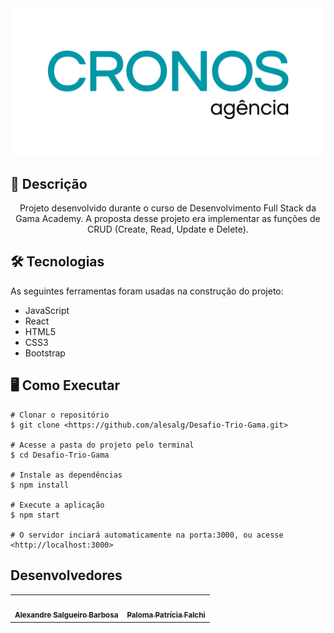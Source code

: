 <img src="render/public/imagens/CRONOS-logo.png" alt="Agência CRONOS"/>

## 📝 Descrição

<p align="center">Projeto desenvolvido durante o curso de Desenvolvimento Full Stack da Gama Academy. A proposta desse projeto era implementar as funções de CRUD (Create, Read, Update e Delete).</p>

<p>

## 🛠 Tecnologias

As seguintes ferramentas foram usadas na construção do projeto:

- JavaScript 
- React
- HTML5
- CSS3
- Bootstrap

## 🖥️ Como Executar


```
# Clonar o repositório
$ git clone <https://github.com/alesalg/Desafio-Trio-Gama.git>

# Acesse a pasta do projeto pelo terminal
$ cd Desafio-Trio-Gama

# Instale as dependências
$ npm install

# Execute a aplicação
$ npm start

# O servidor inciará automaticamente na porta:3000, ou acesse <http://localhost:3000>
```

## Desenvolvedores


<table>
  <tr>
    <td align="center"><a href="https://github.com/alesalg"><img style="border-radius: 50%;" src="https://avatars.githubusercontent.com/u/73660994?v=4" width="100px;" alt=""/><br /><sub><b>Alexandre Salgueiro Barbosa</b></sub></a><br/></a></td>
    <td align="center"><a href="https://github.com/palomapfalchi"><img style="border-radius: 50%;" src="https://avatars.githubusercontent.com/u/85750919?v=4" width="100px;" alt=""/><br /><sub><b>Paloma Patrícia Falchi</b></sub></a><br /></a></td>

  </tr>
</table>
